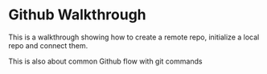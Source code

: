 # Github Walkthrough

This is a walkthrough showing how to create a remote repo, initialize a local repo and connect them.

This is also about common Github flow with git commands

